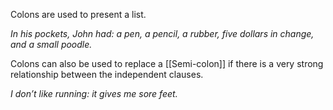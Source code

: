 Colons are used to present a list.

_In his pockets, John had: a pen, a pencil, a rubber, five dollars in change, and a small poodle._ 

Colons can also be used to replace a [[Semi-colon]] if there is a very strong relationship between the independent clauses.

_I don’t like running: it gives me sore feet._